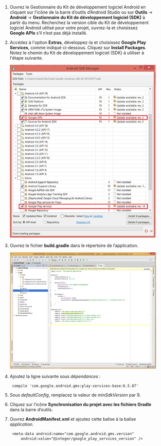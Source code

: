 1. Ouvrez le Gestionnaire du Kit de développement logiciel Android en cliquant sur l’icône de la barre d’outils d’Android Studio ou sur **Outils** -> **Android** -> **Gestionnaire du Kit de développement logiciel (SDK)** à partir du menu. Recherchez la version cible du Kit de développement logiciel Android utilisé pour votre projet, ouvrez-la et choisissez **Google APIs** s’il n’est pas déjà installé.

2. Accédez à l'option **Extras**, développez-la et choisissez **Google Play Services**, comme indiqué ci-dessous. Cliquez sur **Install Packages**. Notez le chemin du Kit de développement logiciel (SDK) à utiliser à l'étape suivante.

   	![](./media/notification-hubs-android-get-started/notification-hub-create-android-app4.png)


3. Ouvrez le fichier **build.gradle** dans le répertoire de l’application.

	![](./media/mobile-services-android-get-started-push/android-studio-push-build-gradle.png)

4. Ajoutez la ligne suivante sous *dépendances* :

   		compile 'com.google.android.gms:play-services-base:6.5.87'

5. Sous *defaultConfig*, remplacez la valeur de *minSdkVersion* par 9.
 
6. Cliquez sur l’icône **Synchronisation du projet avec les fichiers Gradle** dans la barre d’outils.

7. Ouvrez **AndroidManifest.xml** et ajoutez cette balise à la balise *application*.

        <meta-data android:name="com.google.android.gms.version"
            android:value="@integer/google_play_services_version" />
 

<!---HONumber=62-->